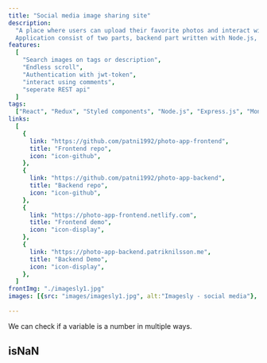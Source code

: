 ```yaml
---
title: "Social media image sharing site"
description:
  "A place where users can upload their favorite photos and interact with other people.
  Application consist of two parts, backend part written with Node.js, Express.js and MongoDB as database. Frontend part is writen with React, Styled componnets and Redux."
features:
  [
    "Search images on tags or description",
    "Endless scroll",
    "Authentication with jwt-token",
    "interact using comments",
    "seperate REST api"
  ]
tags:
  ["React", "Redux", "Styled components", "Node.js", "Express.js", "MongoDB"]
links:
  [
    {
      link: "https://github.com/patni1992/photo-app-frontend",
      title: "Frontend repo",
      icon: "icon-github",
    },
    {
      link: "https://github.com/patni1992/photo-app-backend",
      title: "Backend repo",
      icon: "icon-github",
    },
    {
      link: "https://photo-app-frontend.netlify.com",
      title: "Frontend demo",
      icon: "icon-display",
    },
    {
      link: "https://photo-app-backend.patriknilsson.me",
      title: "Backend Demo",
      icon: "icon-display",
    },
  ]
frontImg: "./imagesly1.jpg"
images: [{src: "images/imagesly1.jpg", alt:"Imagesly - social media"}, {src:"images/imagesly3.jpg", alt:"Imagesly - social media"}, {src:"images/imagesly4.jpg", alt:"Imagesly - social media"}, {src:"images/imagesly6.jpg", alt:"Imagesly - social media"},{src:"images/imagesly5.jpg", alt:"Imagesly - social media"}]
      
---
```


We can check if a variable is a number in multiple ways.

## isNaN
